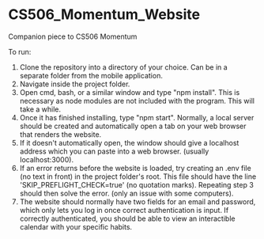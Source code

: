 # CS506_Momentum_Website
Companion piece to CS506 Momentum

To run:
1. Clone the repository into a directory of your choice. Can be in a separate folder from the mobile application.
2. Navigate inside the project folder.
3. Open cmd, bash, or a similar window and type "npm install". This is necessary as node modules are not included with the program. This will take a while.
4. Once it has finished installing, type "npm start". Normally, a local server should be created and automatically open a tab on your web browser that renders the website.
5. If it doesn't automatically open, the window should give a localhost address which you can paste into a web browser. (usually localhost:3000).
6. If an error returns before the website is loaded, try creating an .env file (no text in front) in the project folder's root. This file should have the line 'SKIP_PREFLIGHT_CHECK=true' (no quotation marks). Repeating step 3 should then solve the error. (only an issue with some computers).
7. The website should normally have two fields for an email and password, which only lets you log in once correct authentication is input. If correctly authenticated, you should be able to view an interactible calendar with your specific habits.
